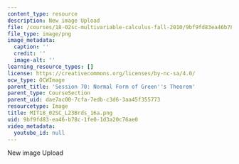 ```yaml
---
content_type: resource
description: New image Upload
file: /courses/18-02sc-multivariable-calculus-fall-2010/9bf9fd83ea46b78c1fe01d3a20c76ae0_MIT18_02SC_L23Brds_16a.png
file_type: image/png
image_metadata:
  caption: ''
  credit: ''
  image-alt: ''
learning_resource_types: []
license: https://creativecommons.org/licenses/by-nc-sa/4.0/
ocw_type: OCWImage
parent_title: 'Session 70: Normal Form of Green''s Theorem'
parent_type: CourseSection
parent_uid: dae7ac00-7cfa-7edb-c3d6-3aa45f355773
resourcetype: Image
title: MIT18_02SC_L23Brds_16a.png
uid: 9bf9fd83-ea46-b78c-1fe0-1d3a20c76ae0
video_metadata:
  youtube_id: null
---
```

New image Upload